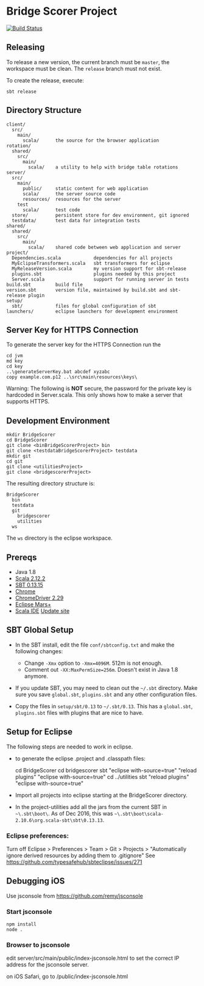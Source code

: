 # Bridge Scorer Project

[![Build Status](https://travis-ci.org/thebridsk/bridgescorer.svg?branch=master)](https://travis-ci.org/thebridsk/bridgescorer)

## Releasing

To release a new version, the current branch must be `master`, the workspace must be clean.  The `release` branch must not exist.

To create the release, execute:

	sbt release

## Directory Structure

    client/
      src/
        main/
          scala/      the source for the browser application
    rotation/
      shared/
        src/
          main/
            scala/    a utility to help with bridge table rotations
    server/
      src/
        main/
          public/     static content for web application
          scala/      the server source code
          resources/  resources for the server
        test
          scala/      test code
      store/          persistent store for dev environment, git ignored
      testdata/       test data for integration tests
    shared/
      shared/
        src/
          main/
            scala/    shared code between web application and server
    project/
      Dependencies.scala            dependencies for all projects
      MyEclipseTransformers.scala   sbt transformers for eclipse
      MyReleaseVersion.scala        my version support for sbt-release
      plugins.sbt                   plugins needed by this project
      Server.scala                  support for running server in tests
    build.sbt         build file
    version.sbt       version file, maintained by build.sbt and sbt-release plugin
    setup/
      sbt/            files for global configuration of sbt
    launchers/        eclipse launchers for development environment

## Server Key for HTTPS Connection

To generate the server key for the HTTPS Connection run the

	cd jvm
	md key
	cd key
	..\generateServerKey.bat abcdef xyzabc
	copy example.com.p12 ..\src\main\resources\keys\

Warning: The following is **NOT** secure, the password for the private key is hardcoded in Server.scala.
This only shows how to make a server that supports HTTPS.

## Development Environment

    mkdir BridgeScorer
    cd BridgeScorer
    git clone <binBridgeScorerProject> bin
    git clone <testdataBridgeScorerProject> testdata
    mkdir git
    cd git
    git clone <utilitiesProject>
    git clone <bridgescorerProject>

The resulting directory structure is:

    BridgeScorer
      bin
      testdata
      git
        bridgescorer
        utilities
      ws

The `ws` directory is the eclipse workspace.

## Prereqs

- Java 1.8
- [Scala 2.12.2](http://www.scala-lang.org/)
- [SBT 0.13.15](http://www.scala-sbt.org/)
- [Chrome](https://www.google.com/chrome/)
- [ChromeDriver 2.29](https://sites.google.com/a/chromium.org/chromedriver/)
- [Eclipse Mars+](https://eclipse.org/)
- [Scala IDE](http://scala-ide.org/) [Update site](http://download.scala-ide.org/sdk/lithium/e46/scala211/stable/site)

## SBT Global Setup

- In the SBT install, edit the file `conf/sbtconfig.txt` and make the following changes:

  - Change `-Xmx` option to `-Xmx=4096M`.  512m is not enough.
  - Comment out `-XX:MaxPermSize=256m`.  Doesn't exist in Java 1.8 anymore.
    
- If you update SBT, you may need to clean out the `~/.sbt` directory.  Make sure you save `global.sbt`, `plugins.sbt` and any other configuration files.
- Copy the files in `setup/sbt/0.13` to `~/.sbt/0.13`.  This has a `global.sbt`, `plugins.sbt` files with plugins that are nice to have.


## Setup for Eclipse

The following steps are needed to work in eclipse.

- to generate the eclipse .project and .classpath files:

    cd BridgeScorer
    cd bridgescorer
    sbt "eclipse with-source=true" "reload plugins" "eclipse with-source=true"
    cd ../utilities
    sbt "reload plugins" "eclipse with-source=true"
    

- Import all projects into eclipse starting at the BridgeScorer directory.

- In the project-utilities add all the jars from the current SBT in `~\.sbt\boot\`.  As of Dec 2016, this was
`~\.sbt\boot\scala-2.10.6\org.scala-sbt\sbt\0.13.13`.

### Eclipse preferences:

Turn off Eclipse > Preferences > Team > Git > Projects > "Automatically ignore derived resources by adding them to .gitignore"
See https://github.com/typesafehub/sbteclipse/issues/271

## Debugging iOS

Use jsconsole from https://github.com/remy/jsconsole

### Start jsconsole

    npm install
    node .
 
### Browser to jsconsole

edit server/src/main/public/index-jsconsole.html to set the correct IP address for the jsconsole server.

on iOS Safari, go to /public/index-jsconsole.html

